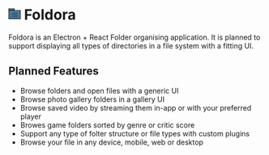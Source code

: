# <img width="24px" src="./deskIcon.png"></img> Foldora

Foldora is an Electron + React Folder organising application. It is planned to support displaying all types of directories in a file system with a fitting UI.

## Planned Features

- Browse folders and open files with a generic UI
- Browse photo gallery folders in a gallery UI
- Browse saved video by streaming them in-app or with your preferred player
- Browes game folders sorted by genre or critic score
- Support any type of folter structure or file types with custom plugins
- Browse your file in any device, mobile, web or desktop
